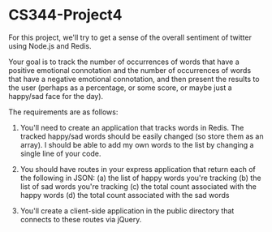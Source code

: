 CS344-Project4
==============

For this project, we'll try to get a sense of the overall sentiment of twitter using Node.js and Redis.


Your goal is to track the number of occurrences of words that have a positive emotional connotation and the number of occurrences of words that have a negative emotional connotation, and then present the results to the user (perhaps as a percentage, or some score, or maybe just a happy/sad face for the day).

The requirements are as follows:

1) You'll need to create an application that tracks words in Redis. The tracked happy/sad words should be easily changed (so store them as an array). I should be able to add my own words to the list by changing a single line of your code.

2) You should have routes in your express application that return each of the following in JSON:
  (a) the list of happy words you're tracking
  (b) the list of sad words you're tracking
  (c) the total count associated with the happy words
  (d) the total count associated with the sad words

3) You'll create a client-side application in the public directory that connects to these routes via jQuery.
